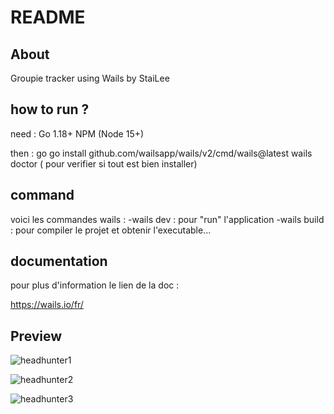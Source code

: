 # README

## About

Groupie tracker using Wails by StaiLee

## how to run ?

need :
    Go 1.18+
    NPM (Node 15+)

then :
    go go install github.com/wailsapp/wails/v2/cmd/wails@latest
    wails doctor ( pour verifier si tout est bien installer)


## command

voici les commandes wails : 
    -wails dev : pour "run" l'application
    -wails build : pour compiler le projet et obtenir l'executable...

## documentation

pour plus d'information le lien de la doc :

https://wails.io/fr/

## Preview

![headhunter1](https://user-images.githubusercontent.com/102300908/225777774-3d76bfe7-d53d-45f7-aa5e-d3444cf8d5d6.png)



![headhunter2](https://user-images.githubusercontent.com/102300908/225777873-5cc16292-85fa-46a9-99fd-d2561706e1b5.png)



![headhunter3](https://user-images.githubusercontent.com/102300908/225777962-b17305b6-492b-4352-95bc-dff1a2572daa.png)

